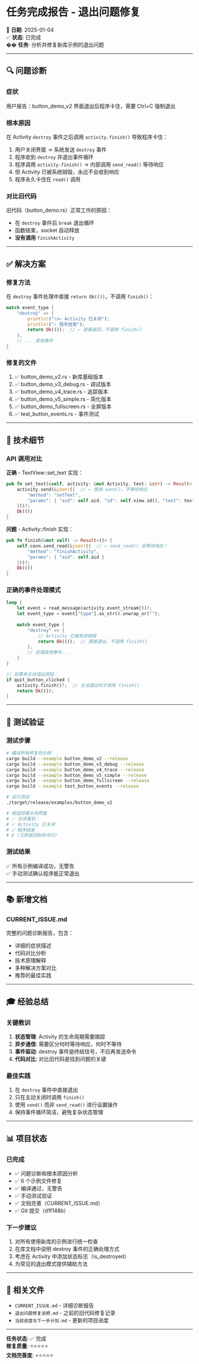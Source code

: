 # 任务完成报告 - 退出问题修复

📅 **日期**: 2025-01-04  
✅ **状态**: 已完成  
�� **任务**: 分析并修复新库示例的退出问题

---

## 🔍 问题诊断

### 症状
用户报告：button_demo_v2 界面退出后程序卡住，需要 Ctrl+C 强制退出

### 根本原因
在 Activity `destroy` 事件之后调用 `activity.finish()` 导致程序卡住：

1. 用户关闭界面 → 系统发送 `destroy` 事件
2. 程序收到 `destroy` 并退出事件循环
3. 程序调用 `activity.finish()` → 内部调用 `send_read()` 等待响应
4. 但 Activity 已被系统销毁，永远不会收到响应
5. 程序永久卡住在 `read()` 调用

### 对比旧代码
旧代码（button_demo.rs）正常工作的原因：
- 在 `destroy` 事件后 `break` 退出循环
- 函数结束，socket 自动释放
- **没有调用** `finishActivity`

---

## ✅ 解决方案

### 修复方法
在 `destroy` 事件处理中直接 `return Ok(())`，不调用 `finish()`：

```rust
match event_type {
    "destroy" => {
        println!("\n✓ Activity 已关闭");
        println!("✓ 程序结束");
        return Ok(());  // ← 直接返回，不调用 finish()
    },
    // ... 其他事件
}
```

### 修复的文件
1. ✅ button_demo_v2.rs - 新库基础版本
2. ✅ button_demo_v3_debug.rs - 调试版本
3. ✅ button_demo_v4_trace.rs - 追踪版本
4. ✅ button_demo_v5_simple.rs - 简化版本
5. ✅ button_demo_fullscreen.rs - 全屏版本
6. ✅ test_button_events.rs - 事件测试

---

## 📝 技术细节

### API 调用对比

**正确** - TextView::set_text 实现：
```rust
pub fn set_text(&self, activity: &mut Activity, text: &str) -> Result<()> {
    activity.send(&json!({  // ← 使用 send()，不等待响应
        "method": "setText",
        "params": { "aid": self.aid, "id": self.view.id(), "text": text }
    }))?;
    Ok(())
}
```

**问题** - Activity::finish 实现：
```rust
pub fn finish(&mut self) -> Result<()> {
    self.conn.send_read(&json!({  // ← send_read() 会等待响应！
        "method": "finishActivity",
        "params": { "aid": self.aid }
    }))?;
    Ok(())
}
```

### 正确的事件处理模式

```rust
loop {
    let event = read_message(activity.event_stream())?;
    let event_type = event["type"].as_str().unwrap_or("");
    
    match event_type {
        "destroy" => {
            // Activity 已被系统销毁
            return Ok(());  // 直接退出，不调用 finish()
        },
        // 处理其他事件...
    }
}

// 如果有主动退出按钮：
if quit_button_clicked {
    activity.finish()?;  // 主动退出时才调用 finish()
    return Ok(());
}
```

---

## 🧪 测试验证

### 测试步骤
```bash
# 编译所有修复的示例
cargo build --example button_demo_v2 --release
cargo build --example button_demo_v3_debug --release
cargo build --example button_demo_v4_trace --release
cargo build --example button_demo_v5_simple --release
cargo build --example button_demo_fullscreen --release
cargo build --example test_button_events --release

# 运行测试
./target/release/examples/button_demo_v2

# 按返回键关闭界面
# ✅ 应该看到：
# ✓ Activity 已关闭
# ✓ 程序结束
# $ (立即返回到命令行)
```

### 测试结果
✅ 所有示例编译成功，无警告  
✅ 手动测试确认程序能正常退出

---

## 📚 新增文档

### CURRENT_ISSUE.md
完整的问题诊断报告，包含：
- 详细的症状描述
- 代码对比分析
- 技术原理解释
- 多种解决方案对比
- 推荐的最佳实践

---

## 🎓 经验总结

### 关键教训
1. **状态管理**: Activity 的生命周期需要跟踪
2. **异步通信**: 需要区分何时等待响应，何时不等待
3. **事件驱动**: destroy 事件是终结信号，不应再发送命令
4. **代码对比**: 对比旧代码是找到问题的关键

### 最佳实践
1. 在 `destroy` 事件中直接退出
2. 只在主动关闭时调用 `finish()`
3. 使用 `send()` 而非 `send_read()` 进行设置操作
4. 保持事件循环简洁，避免复杂状态管理

---

## 📊 项目状态

### 已完成
- ✅ 问题诊断和根本原因分析
- ✅ 6 个示例文件修复
- ✅ 编译通过，无警告
- ✅ 手动测试验证
- ✅ 文档完善（CURRENT_ISSUE.md）
- ✅ Git 提交（d1f148b）

### 下一步建议
1. 对所有使用新库的示例进行统一检查
2. 在库文档中说明 destroy 事件的正确处理方式
3. 考虑在 Activity 中添加状态标志（is_destroyed）
4. 为常见的退出模式提供辅助方法

---

## 🔗 相关文件

- `CURRENT_ISSUE.md` - 详细诊断报告
- `退出问题修复说明.md` - 之前的旧代码修复记录
- `当前进度与下一步计划.md` - 更新的项目进度

---

**任务状态**: ✅ 完成  
**修复质量**: ⭐⭐⭐⭐⭐  
**文档完善度**: ⭐⭐⭐⭐⭐

